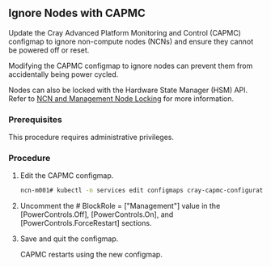 

## Ignore Nodes with CAPMC

Update the Cray Advanced Platform Monitoring and Control \(CAPMC\) configmap to ignore non-compute nodes \(NCNs\) and ensure they cannot be powered off or reset.

Modifying the CAPMC configmap to ignore nodes can prevent them from accidentally being power cycled.

Nodes can also be locked with the Hardware State Manager \(HSM\) API. Refer to [NCN and Management Node Locking](../hardware_state_manager/NCN_and_Management_Node_Locking.md) for more information.

### Prerequisites

This procedure requires administrative privileges.

### Procedure

1.  Edit the CAPMC configmap.

    ```bash
    ncn-m001# kubectl -n services edit configmaps cray-capmc-configuration
    ```

2.  Uncomment the \# BlockRole = \["Management"\] value in the \[PowerControls.Off\], \[PowerControls.On\], and \[PowerControls.ForceRestart\] sections.

3.  Save and quit the configmap.

    CAPMC restarts using the new configmap.

